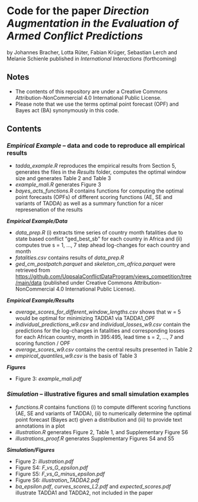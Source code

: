 # Code for the paper _Direction Augmentation in the Evaluation of Armed Conflict Predictions_

by Johannes Bracher, Lotta Rüter, Fabian Krüger, Sebastian Lerch and Melanie Schienle published in _International Interactions_ (forthcoming)

## Notes

+ The contents of this repository are under a Creative Commons Attribution-NonCommercial 4.0 International Public License.
+ Please note that we use the terms optimal point forecast (OPF) and Bayes act (BA) synonymously in this code.

## Contents

### **_Empirical Example_** – data and code to reproduce all empirical results
+ _tadda_example.R_ reproduces the empirical results from Section 5, generates the files in the _Results_ folder, computes the optimal window size and generates Table 2 and Table 3
+ _example_mali.R_ generates Figure 3
+ _bayes_acts_functions.R_ contains functions for computing the optimal point forecasts (OPFs) of different scoring functions (AE, SE and variants of TADDA) as well as a summary function for a nicer represenation of the results

**_Empirical Example/Data_**
+ _data_prep.R_ (i) extracts time series of country month fatalities due to state based conflict "ged_best_sb" for each country in Africa and (ii) computes true s = 1, ..., 7 step ahead log-changes for each country and month
+ _fatalities.csv_ contains results of _data_prep.R_
+ _ged_cm_postpatch.parquet_ and _skeleton_cm_africa.parquet_ were retrieved from https://github.com/UppsalaConflictDataProgram/views_competition/tree/main/data (published under Creative Commons Attribution-NonCommercial 4.0 International Public License).

**_Empirical Example/Results_**
+ _average_scores_for_different_window_lengths.csv_ shows that w = 5 would be optimal for minimizing TADDA1 via TADDA1_OPF
+ _individual_predictions_w9.csv_ and _individual_losses_w9.csv_ contain the predictions for the log-changes in fatalities and corresponding losses for each African country, month in 395:495, lead time s = 2, ..., 7 and scoring function / OPF
+ _average_scores_w9.csv_ contains the central results presented in Table 2
+ _empirical_quantiles_w9.csv_ is the basis of Table 3

**_Figures_**
+ Figure 3: _example_mali.pdf_

### **_Simulation_** – illustrative figures and small simulation examples
+ _functions.R_ contains functions (i) to compute different scoring functions (AE, SE and variants of TADDA), (ii) to numerically determine the optimal point forecast (Bayes act) given a distribution and (iii) to provide text annotations in a plot
+ _illustration.R_ generates Figure 2, Table 1, and Supplementary Figure S6
+ _illustrations_proof.R_ generates Supplementary Figures S4 and S5

**_Simulation/Figures_**
+ Figure 2: _illustration.pdf_
+ Figure S4: _F_vs_G_epsilon.pdf_
+ Figure S5: _F_vs_G_minus_epsilon.pdf_
+ Figure S6: _illustration_TADDA2.pdf_
+ _ba_epsilon.pdf_, _curves_scores_L2.pdf_ and _expected_scores.pdf_ illustrate TADDA1 and TADDA2, not included in the paper


